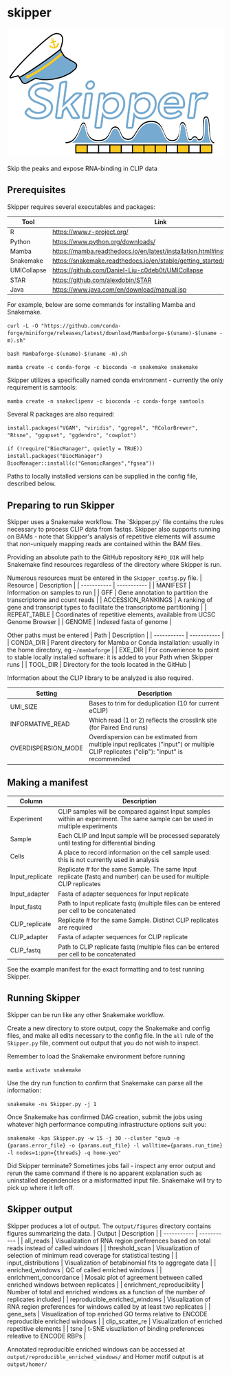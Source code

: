 # skipper
![Skipper cartoon](documents/logo.png)

Skip the peaks and expose RNA-binding in CLIP data

<h2>Prerequisites</h2>
Skipper requires several executables and packages:

| Tool      | Link |
| ----------- | ----------- |
| R           | https://www.r-project.org/       |
| Python   | https://www.python.org/downloads/        |
| Mamba   | https://mamba.readthedocs.io/en/latest/installation.html#installation        |
| Snakemake   | https://snakemake.readthedocs.io/en/stable/getting_started/installation.html        |
| UMICollapse   | https://github.com/Daniel-Liu-c0deb0t/UMICollapse        |
| STAR   | https://github.com/alexdobin/STAR        |
| Java   | https://www.java.com/en/download/manual.jsp        |

For example, below are some commands for installing Mamba and Snakemake.

`curl -L -O "https://github.com/conda-forge/miniforge/releases/latest/download/Mambaforge-$(uname)-$(uname -m).sh"`

`bash Mambaforge-$(uname)-$(uname -m).sh`

`mamba create -c conda-forge -c bioconda -n snakemake snakemake`

Skipper utilizes a specifically named conda environment - currently the only requirement is samtools:

`mamba create -n snakeclipenv -c bioconda -c conda-forge samtools`

Several R packages are also required:

`install.packages("VGAM", "viridis", "ggrepel", "RColorBrewer", "Rtsne", "ggupset", "ggdendro", "cowplot")`

`if (!require("BiocManager", quietly = TRUE))`
    `install.packages("BiocManager")`
`BiocManager::install(c("GenomicRanges","fgsea"))`

Paths to locally installed versions can be supplied in the config file, described below.

<h2>Preparing to run Skipper</h2>
Skipper uses a Snakemake workflow. The `Skipper.py` file contains the rules necessary to process CLIP data from fastqs. Skipper also supports running on BAMs - note that Skipper's analysis of repetitive elements will assume that non-uniquely mapping reads are contained within the BAM files.

Providing an absolute path to the GitHub repository `REPO_DIR` will help Snakemake find resources regardless of the directory where Skipper is run.

Numerous resources must be entered in the `Skipper_config.py` file.
| Resource      | Description |
| ----------- | ----------- |
| MANIFEST            | Information on samples to run                                                        |
| GFF                 | Gene annotation to partition the transcriptome and count reads                       |
| ACCESSION_RANKINGS  | A ranking of gene and transcript types to facilitate the transcriptome partitioning  |
| REPEAT_TABLE        | Coordinates of repetitive elements, available from UCSC Genome Browser               |
| GENOME              | Indexed fasta of genome                                                              |


Other paths must be entered 
| Path    | Description |
| ----------- | ----------- |
| CONDA_DIR   | Parent directory for Mamba or Conda installation: usually in the home directory, eg `~/mambaforge`             |
| EXE_DIR     | For convenience to point to stable locally installed software: it is added to your Path when Skipper runs |
| TOOL_DIR    | Directory for the tools located in the GitHub        |


Information about the CLIP library to be analyzed is also required.

| Setting      | Description |
| ----------- | ----------- |
| UMI_SIZE            | Bases to trim for deduplication (10 for current eCLIP)       |
| INFORMATIVE_READ    | Which read (1 or 2) reflects the crosslink site (for Paired End runs)        |
| OVERDISPERSION_MODE | Overdispersion can be estimated from multiple input replicates ("input") or multiple CLIP replicates ("clip"): "input" is recommended |

<h2>Making a manifest</h2>

| Column      | Description |
| ----------- | ----------- |
| Experiment       | CLIP samples will be compared against Input samples within an experiment. The same sample can be used in multiple experiments |
| Sample           | Each CLIP and Input sample will be processed separately until testing for differential binding   |
| Cells            | A place to record information on the cell sample used: this is not currently used in analysis  |
| Input_replicate  | Replicate # for the same Sample. The same Input replicate (fastq and number) can be used for multiple CLIP replicates |
| Input_adapter    | Fasta of adapter sequences for Input replicate                                                     |
| Input_fastq      | Path to Input replicate fastq (multiple files can be entered per cell to be concatenated            |
| CLIP_replicate   | Replicate # for the same Sample. Distinct CLIP replicates are required |
| CLIP_adapter     | Fasta of adapter sequences for CLIP replicate                                                     |
| CLIP_fastq       | Path to CLIP replicate fastq (multiple files can be entered per cell to be concatenated            |

See the example manifest for the exact formatting and to test running Skipper.

<h2>Running Skipper</h2>

Skipper can be run like any other Snakemake workflow. 

Create a new directory to store output, copy the Snakemake and config files, and make all edits necessary to the config file. In the `all` rule of the `Skipper.py` file, comment out output that you do not wish to inspect.

Remember to load the Snakemake environment before running

`mamba activate snakemake`

Use the dry run function to confirm that Snakemake can parse all the information:

`snakemake -ns Skipper.py -j 1`

Once Snakemake has confirmed DAG creation, submit the jobs using whatever high performance computing infrastructure options suit you:

`snakemake -kps Skipper.py -w 15 -j 30 --cluster "qsub -e {params.error_file} -o {params.out_file} -l walltime={params.run_time} -l nodes=1:ppn={threads} -q home-yeo"`

Did Skipper terminate? Sometimes jobs fail - inspect any error output and rerun the same command if there is no apparent explanation such as uninstalled dependencies or a misformatted input file. Snakemake will try to pick up where it left off.

<h2>Skipper output</h2>

Skipper produces a lot of output. The `output/figures` directory contains figures summarizing the data.
| Output      | Description |
| ----------- | ----------- |
| all_reads       | Visualization of RNA region preferences based on total reads instead of called windows |
| threshold_scan  | Visualization of selection of minimum read coverage for statistical testing  |
| input_distributions | Visualization of betabinomial fits to aggregate data |
| enriched_windows | QC of called enriched windows  |
| enrichment_concordance  | Mosaic plot of agreement between called enriched windows between replicates |
| enrichment_reproducibility  | Number of total and enriched windows as a function of the number of replicates included  |
| reproducible_enriched_windows | Visualization of RNA region preferences for windows called by at least two replicates   |
| gene_sets        | Visualization of top enriched GO terms relative to ENCODE reproducible enriched windows   |
| clip_scatter_re  | Visualization of enriched repetitive elements   |
| tsne       | t-SNE visuzliation of binding preferences releative to ENCODE RBPs   |

Annotated reproducible enriched windows can be accessed at `output/reproducible_enriched_windows/` and Homer motif output is at `output/homer/`
